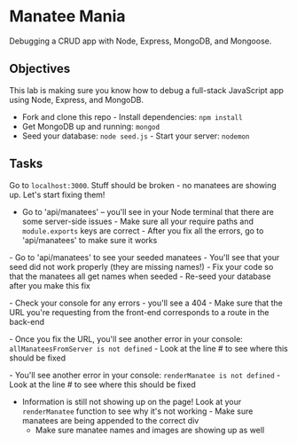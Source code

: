 # Manatee Mania

Debugging a CRUD app with Node, Express, MongoDB, and Mongoose.


## Objectives

This lab is making sure you know how to debug a full-stack JavaScript app using Node, Express, and MongoDB.

- Fork and clone this repo
- Install dependencies: `npm install`
- Get MongoDB up and running: `mongod`
- Seed your database: `node seed.js`
- Start your server: `nodemon`

## Tasks

Go to `localhost:3000`. Stuff should be broken - no manatees are showing up. Let's start fixing them! 

- Go to 'api/manatees' – you'll see in your Node terminal that there are some server-side issues
    - Make sure all your require paths and `module.exports` keys are correct
    - After you fix all the errors, go to 'api/manatees' to make sure it works

- Go to 'api/manatees' to see your seeded manatees 
    - You'll see that your seed did not work properly (they are missing names!)
    - Fix your code so that the manatees all get names when seeded
    - Re-seed your database after you make this fix

- Check your console for any errors - you'll see a 404
    - Make sure that the URL you're requesting from the front-end corresponds to a route in the back-end

- Once you fix the URL, you'll see another error in your console: `allManateesFromServer is not defined`
    - Look at the line # to see where this should be fixed

- You'll see another error in your console: `renderManatee is not defined`
    - Look at the line # to see where this should be fixed
    
- Information is still not showing up on the page! Look at your `renderManatee` function to see why it's not working
    - Make sure manatees are being appended to the correct div
    - Make sure manatee names and images are showing up as well